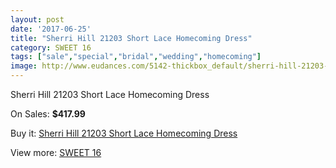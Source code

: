 ```yaml
---
layout: post
date: '2017-06-25'
title: "Sherri Hill 21203 Short Lace Homecoming Dress"
category: SWEET 16
tags: ["sale","special","bridal","wedding","homecoming"]
image: http://www.eudances.com/5142-thickbox_default/sherri-hill-21203-short-lace-homecoming-dress.jpg
---
```

Sherri Hill 21203 Short Lace Homecoming Dress

On Sales: **$417.99**
<a href="https://www.eudances.com/en/sweet-16/1733-sherri-hill-21203-short-lace-homecoming-dress.html"><amp-img layout="responsive" width="600" height="600" src="//www.eudances.com/5142-thickbox_default/sherri-hill-21203-short-lace-homecoming-dress.jpg" alt="Sherri Hill 21203 Short Lace Homecoming Dress 0" /></a>

Buy it: [Sherri Hill 21203 Short Lace Homecoming Dress](https://www.eudances.com/en/sweet-16/1733-sherri-hill-21203-short-lace-homecoming-dress.html "Sherri Hill 21203 Short Lace Homecoming Dress")

View more: [SWEET 16](https://www.eudances.com/en/18-sweet-16 "SWEET 16")